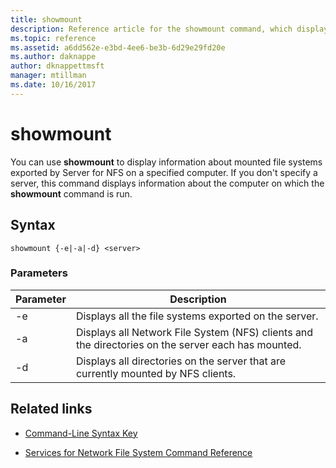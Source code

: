 ```yaml
---
title: showmount
description: Reference article for the showmount command, which displays information about mounted file systems exported by Server for NFS on a specified computer.
ms.topic: reference
ms.assetid: a6dd562e-e3bd-4ee6-be3b-6d29e29fd20e
ms.author: daknappe
author: dknappettmsft
manager: mtillman
ms.date: 10/16/2017
---
```


# showmount



You can use **showmount** to display information about mounted file systems exported by Server for NFS on a specified computer. If you don't specify a server, this command displays information about the computer on which the **showmount** command is run.

## Syntax

```
showmount {-e|-a|-d} <server>
```

### Parameters

| Parameter | Description |
|--|--|
| -e | Displays all the file systems exported on the server. |
| -a | Displays all Network File System (NFS) clients and the directories on the server each has mounted. |
| -d | Displays all directories on the server that are currently mounted by NFS clients. |

## Related links

- [Command-Line Syntax Key](command-line-syntax-key.md)

- [Services for Network File System Command Reference](services-for-network-file-system-command-reference.md)
